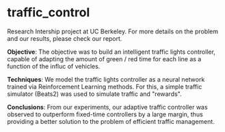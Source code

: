 # traffic_control

Research Intership project at UC Berkeley. For more details on the problem and our results, please check our report.

**Objective**: The objective was to build an intelligent traffic lights controller, capable of adapting the amount of green / red time for each line as a function of the influc of vehicles.

**Techniques**: We model the traffic lights controller as a neural network trained via Reinforcement Learning methods. For this, a simple traffic simulator (Beats2) was used to simulate traffic and "rewards".

**Conclusions**: From our experiments, our adaptive traffic controller was observed to outperform fixed-time controllers by a large margin, thus providing a better solution to the problem of efficient traffic management.
